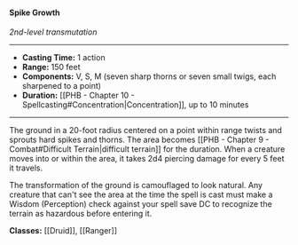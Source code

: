 #### Spike Growth
*2nd-level transmutation*
___
- **Casting Time:** 1 action
- **Range:** 150 feet
- **Components:** V, S, M (seven sharp thorns or seven small twigs, each sharpened to a point)
- **Duration:** [[PHB - Chapter 10 - Spellcasting#Concentration|Concentration]], up to 10 minutes
---
The ground in a 20-foot radius centered on a point within range twists and sprouts hard spikes and thorns. The area becomes [[PHB - Chapter 9 - Combat#Difficult Terrain|difficult terrain]] for the duration. When a creature moves into or within the area, it takes 2d4 piercing damage for every 5 feet it travels.

The transformation of the ground is camouflaged to look natural. Any creature that can't see the area at the time the spell is cast must make a Wisdom (Perception) check against your spell save DC to recognize the terrain as hazardous before entering it.

**Classes:** [[Druid]], [[Ranger]]